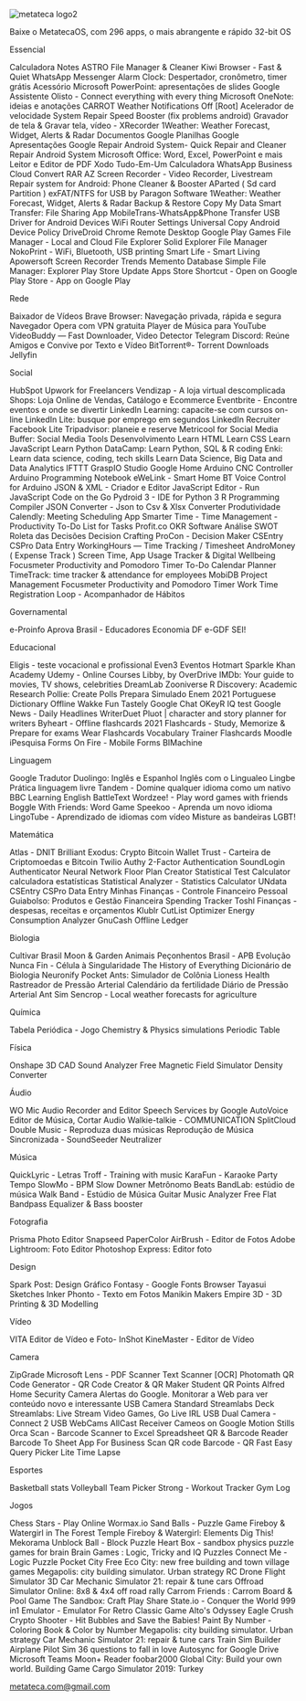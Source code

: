![metateca logo2](https://user-images.githubusercontent.com/29218322/137600338-c8ed14a4-1576-4ec7-8358-947589ee6d45.gif)

Baixe o MetatecaOS, com 296 apps, o mais abrangente e rápido 32-bit OS

Essencial

Calculadora
Notes
ASTRO File Manager & Cleaner
Kiwi Browser - Fast & Quiet
WhatsApp Messenger
Alarm Clock: Despertador, cronômetro, timer grátis
Acessório
Microsoft PowerPoint: apresentações de slides
Google Assistente
Olisto - Connect everything with every thing
Microsoft OneNote: ideias e anotações
CARROT Weather
Notifications Off [Root]
Acelerador de velocidade
System Repair Speed Booster (fix problems android)
Gravador de tela & Gravar tela, vídeo - XRecorder
1Weather: Weather Forecast, Widget, Alerts & Radar
Documentos Google
Planilhas Google
Apresentações Google
Repair Android System- Quick Repair and Cleaner
Repair Android System
Microsoft Office: Word, Excel, PowerPoint e mais
Leitor e Editor de PDF Xodo
Tudo-Em-Um Calculadora
WhatsApp Business
Cloud Convert
RAR
AZ Screen Recorder - Video Recorder, Livestream
Repair system for Android: Phone Cleaner & Booster
AParted ( Sd card Partition )
exFAT/NTFS for USB by Paragon Software
1Weather: Weather Forecast, Widget, Alerts & Radar
Backup & Restore
Copy My Data
Smart Transfer: File Sharing App
MobileTrans-WhatsApp&Phone Transfer
USB Driver for Android Devices
WiFi Router Settings
Universal Copy
Android Device Policy
DriveDroid
Chrome Remote Desktop
Google Play Games
File Manager - Local and Cloud File Explorer
Solid Explorer File Manager
NokoPrint - WiFi, Bluetooth, USB printing
Smart Life - Smart Living
Apowersoft Screen Recorder
Trends
Memento Database
Simple File Manager: Explorer
Play Store Update
Apps Store Shortcut - Open on Google Play Store - App on Google Play 


Rede

Baixador de Vídeos
Brave Browser: Navegação privada, rápida e segura
Navegador Opera com VPN gratuita
Player de Música para YouTube
VideoBuddy — Fast Downloader, Video Detector
Telegram
Discord: Reúne Amigos e Convive por Texto e Vídeo
BitTorrent®- Torrent Downloads
Jellyfin


Social

HubSpot
Upwork for Freelancers
Vendizap - A loja virtual descomplicada
Shops: Loja Online de Vendas, Catálogo e Ecommerce
Eventbrite - Encontre eventos e onde se divertir
LinkedIn Learning: capacite-se com cursos on-line
LinkedIn Lite: busque por emprego em segundos
LinkedIn Recruiter
Facebook Lite
Tripadvisor: planeie e reserve
Metricool for Social Media
Buffer: Social Media Tools
Desenvolvimento
Learn HTML
Learn CSS
Learn JavaScript
Learn Python
DataCamp: Learn Python, SQL & R coding
Enki: Learn data science, coding, tech skills
Learn Data Science, Big Data and Data Analytics
IFTTT
GraspIO Studio
Google Home
Arduino CNC Controller
Arduino Programming Notebook
eWeLink - Smart Home
BT Voice Control for Arduino
JSON & XML - Criador e Editor
JavaScript Editor - Run JavaScript Code on the Go
Pydroid 3 - IDE for Python 3
R Programming Compiler
JSON Converter - Json to Csv & Xlsx Converter
Produtividade
Calendly: Meeting Scheduling App
Smarter Time - Time Management - Productivity
To-Do List for Tasks
Profit.co OKR Software
Análise SWOT
Roleta das Decisões
Decision Crafting
ProCon - Decision Maker
CSEntry CSPro Data Entry
WorkingHours — Time Tracking / Timesheet
AndroMoney ( Expense Track )
Screen Time, App Usage Tracker & Digital Wellbeing
Focusmeter Productivity and Pomodoro Timer
To-Do Calendar Planner
TimeTrack: time tracker & attendance for employees
MobiDB Project Management
Focusmeter Productivity and Pomodoro Timer
Work Time Registration
Loop - Acompanhador de Hábitos


Governamental

e-Proinfo
Aprova Brasil - Educadores
Economia DF
e-GDF
SEI!


Educacional

Eligis - teste vocacional e profissional
Even3 Eventos
Hotmart Sparkle
Khan Academy
Udemy - Online Courses
Libby, by OverDrive
IMDb: Your guide to movies, TV shows, celebrities
DreamLab
Zooniverse
R Discovery: Academic Research
Pollie: Create Polls
Prepara Simulado Enem 2021
Portuguese Dictionary Offline
Wakke Fun
Tastely
Google Chat
OKeyR
IQ test
Google News - Daily Headlines
WriterDuet
Pluot | character and story planner for writers
Byheart - Offline flashcards 2021
Flashcards - Study, Memorize & Prepare for exams
Wear Flashcards
Vocabulary Trainer Flashcards
Moodle
iPesquisa
Forms On Fire - Mobile Forms
BIMachine


Linguagem

Google Tradutor
Duolingo: Inglês e Espanhol
Inglês com o Lingualeo
Lingbe Prática linguagem livre
Tandem - Domine qualquer idioma como um nativo
BBC Learning English
BattleText
Wordzee! - Play word games with friends
Boggle With Friends: Word Game
Speekoo - Aprenda um novo idioma
LingoTube - Aprendizado de idiomas com vídeo
Misture as bandeiras LGBT!


Matemática

Atlas - DNIT
Brilliant
Exodus: Crypto Bitcoin Wallet
Trust - Carteira de Criptomoedas e Bitcoin
Twilio Authy 2-Factor Authentication
SoundLogin Authenticator
Neural Network
Floor Plan Creator
Statistical Test Calculator
calculadora estatísticas
Statistical Analyzer - Statistics Calculator
UNdata
CSEntry CSPro Data Entry
Minhas Finanças - Controle Financeiro Pessoal
Guiabolso: Produtos e Gestão Financeira
Spending Tracker
Toshl Finanças - despesas, receitas e orçamentos
Klublr
CutList Optimizer
Energy Consumption Analyzer
GnuCash
Offline Ledger


Biologia

Cultivar Brasil
Moon & Garden
Animais Peçonhentos Brasil - APB
Evolução Nunca Fin - Célula à Singularidade
The History of Everything
Dicionário de Biologia
Neuronify
Pocket Ants: Simulador de Colônia
Lioness Health
Rastreador de Pressão Arterial
Calendário da fertilidade
Diário de Pressão Arterial
Ant Sim
Sencrop - Local weather forecasts for agriculture


Química

Tabela Periódica - Jogo
Chemistry & Physics simulations
Periodic Table


Física

Onshape 3D CAD
Sound Analyzer Free
Magnetic Field Simulator
Density Converter


Áudio

WO Mic
Audio Recorder and Editor
Speech Services by Google
AutoVoice
Editor de Música, Cortar Audio
Walkie-talkie - COMMUNICATION
SplitCloud Double Music - Reproduza duas músicas
Reprodução de Música Sincronizada - SoundSeeder
Neutralizer


Música

QuickLyric - Letras
Troff - Training with music
KaraFun - Karaoke Party
Tempo SlowMo - BPM Slow Downer
Metrônomo Beats
BandLab: estúdio de música
Walk Band - Estúdio de Música
Guitar Music Analyzer Free
Flat
Bandpass
Equalizer & Bass booster

Fotografia

Prisma Photo Editor
Snapseed
PaperColor
AirBrush - Editor de Fotos
Adobe Lightroom: Foto Editor
Photoshop Express: Editor foto


Design

Spark Post: Design Gráfico
Fontasy - Google Fonts Browser
Tayasui Sketches
Inker
Phonto - Texto em Fotos
Manikin
Makers Empire 3D - 3D Printing & 3D Modelling


Vídeo

VITA
Editor de Vídeo e Foto- InShot
KineMaster - Editor de Vídeo


Camera

ZipGrade
Microsoft Lens - PDF Scanner
Text Scanner [OCR]
Photomath
QR Code Generator - QR Code Creator & QR Maker
Student QR Points
Alfred Home Security Camera
Alertas do Google. Monitorar a Web para ver conteúdo novo e interessante
USB Camera Standard
Streamlabs Deck
Streamlabs: Live Stream Video Games, Go Live IRL
USB Dual Camera - Connect 2 USB WebCams
AllCast Receiver
Cameos on Google
Motion Stills
Orca Scan - Barcode Scanner to Excel Spreadsheet
QR & Barcode Reader
Barcode To Sheet App For Business
Scan QR code Barcode - QR Fast Easy
Query Picker Lite
Time Lapse


Esportes

Basketball stats
Volleyball Team Picker
Strong - Workout Tracker Gym Log


Jogos

Chess Stars - Play Online
Wormax.io
Sand Balls - Puzzle Game
Fireboy & Watergirl in The Forest Temple
Fireboy & Watergirl: Elements
Dig This!
Mekorama
Unblock Ball - Block Puzzle
Heart Box - sandbox physics puzzle games for brain
Brain Games : Logic, Tricky and IQ Puzzles
Connect Me - Logic Puzzle
Pocket City Free
Eco City: new free building and town village games
Megapolis: city building simulator. Urban strategy
RC Drone Flight Simulator 3D
Car Mechanic Simulator 21: repair & tune cars
Offroad Simulator Online: 8x8 & 4x4 off road rally
Carrom Friends : Carrom Board & Pool Game
The Sandbox: Craft Play Share
State.io - Conquer the World
999 in1 Emulator - Emulator For Retro Classic Game
Alto's Odyssey
Eagle Crush
Crypto Shooter - Hit Bubbles and Save the Babies!
Paint By Number - Coloring Book & Color by Number
Megapolis: city building simulator. Urban strategy
Car Mechanic Simulator 21: repair & tune cars
Train Sim Builder
Airplane Pilot Sim
36 questions to fall in love
Autosync for Google Drive
Microsoft Teams
Moon+ Reader
foobar2000
Global City: Build your own world. Building Game
Cargo Simulator 2019: Turkey

metateca.com@gmail.com

